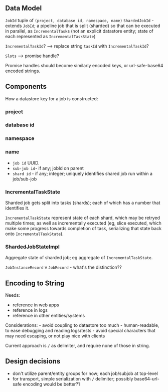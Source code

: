 
## Data Model

`JobId` tuple of `(project, database id, namespace, name)`
`ShardedJobId` - extends `JobId`; a pipeline job that is split (sharded) so that can be
executed in parallel, as `IncrementalTask`s (not an explicit datastore entity; state of each
represented as `IncrementalTaskState`)

`IncrementalTaskId`?
--> replace string `taskId` with `IncrementalTaskId`?


`Slots` --> promise handle?

Promise  handles should become similarly encoded keys, or url-safe-base64 encoded strings.




## Components
How a datastore key for a job is constructed:

### project

### database id

### namespace

### name
 - `job id` UUID.
 - `sub-job id`-  if any; jobId on parent
 - `shard id` - if any; integer; uniquely identifies shared job run within a job/sub-job





### IncrementalTaskState

Sharded job gets split into tasks (shards); each of which has a number that identifies it.

`IncrementalTaskState` represent state of each shard, which may be retryed multiple times; as well 
as incrementally executed (eg, slice executed, which make some progress towards completion of task,
serializing that state back onto `IncrementalTaskState`).

### ShardedJobStateImpl

Aggregate state of sharded job; eg aggregate of `IncrementalTaskState`.



`JobInstanceRecord` v `JobRecord` - what's the distinction??

## Encoding to String
Needs:
   - reference in web apps
   - reference in logs
   - reference in other entities/systems

Considerations:
    - avoid coupling to datastore too much
    - human-readable, to ease debugging and reading logs/tests
    - avoid special characters that may need escaping, or not play nice with clients

Current approach is `/` as delimiter, and require none of those in string.

## Design decisions

 - don't utilize parent/entity groups for now; each job/subjob at top-level
 - for transport, simple serialization with `/` delimiter; possibly base64-url-safe encoding would be better?1